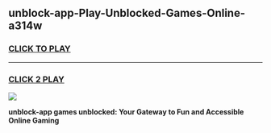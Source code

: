 
## unblock-app-Play-Unblocked-Games-Online-a314w
<h3>
<a href="https://premium76.site?title=unblock-app&ref=25A">CLICK TO PLAY</a></h3>
<hr>

<h3>
<a href="https://premium76.site?title=unblock-app&ref=25A">CLICK 2 PLAY</a>
  
</h3>

<a href="https://premium76.site?title=unblock-app&ref=25A"><img src="https://clearcache.store/games.png"></a>


**unblock-app games unblocked: Your Gateway to Fun and Accessible Online Gaming**
